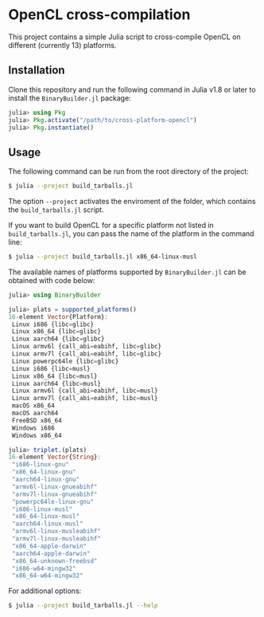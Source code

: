 # OpenCL cross-compilation

This project contains a simple Julia script to
cross-compile OpenCL on different (currently 13)
platforms.

## Installation

Clone this repository and run the following
command in Julia v1.8 or later to install the
`BinaryBuilder.jl` package:

```julia
julia> using Pkg
julia> Pkg.activate("/path/to/cross-platform-opencl")
julia> Pkg.instantiate()
```

## Usage

The following command can be run from the root
directory of the project:

```sh
$ julia --project build_tarballs.jl
```

The option `--project` activates the enviroment
of the folder, which contains the `build_tarballs.jl`
script.

If you want to build OpenCL for a specific platform
not listed in `build_tarballs.jl`, you can
pass the name of the platform in the command line:

```sh
$ julia --project build_tarballs.jl x86_64-linux-musl
```

The available names of platforms supported by `BinaryBuilder.jl`
can be obtained with code below:

```julia
julia> using BinaryBuilder

julia> plats = supported_platforms()
16-element Vector{Platform}:
 Linux i686 {libc=glibc}
 Linux x86_64 {libc=glibc}
 Linux aarch64 {libc=glibc}
 Linux armv6l {call_abi=eabihf, libc=glibc}
 Linux armv7l {call_abi=eabihf, libc=glibc}
 Linux powerpc64le {libc=glibc}
 Linux i686 {libc=musl}
 Linux x86_64 {libc=musl}
 Linux aarch64 {libc=musl}
 Linux armv6l {call_abi=eabihf, libc=musl}
 Linux armv7l {call_abi=eabihf, libc=musl}
 macOS x86_64
 macOS aarch64
 FreeBSD x86_64
 Windows i686
 Windows x86_64

julia> triplet.(plats)
16-element Vector{String}:
 "i686-linux-gnu"
 "x86_64-linux-gnu"
 "aarch64-linux-gnu"
 "armv6l-linux-gnueabihf"
 "armv7l-linux-gnueabihf"
 "powerpc64le-linux-gnu"
 "i686-linux-musl"
 "x86_64-linux-musl"
 "aarch64-linux-musl"
 "armv6l-linux-musleabihf"
 "armv7l-linux-musleabihf"
 "x86_64-apple-darwin"
 "aarch64-apple-darwin"
 "x86_64-unknown-freebsd"
 "i686-w64-mingw32"
 "x86_64-w64-mingw32"
```

For additional options:

```sh
$ julia --project build_tarballs.jl --help
```
